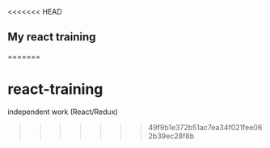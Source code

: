<<<<<<< HEAD
## My react training

=======
# react-training
independent work (React/Redux)
>>>>>>> 49f9b1e372b51ac7ea34f021fee062b39ec28f8b
